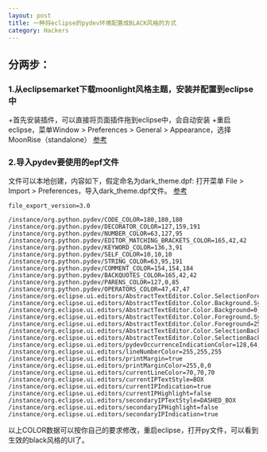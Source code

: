 ```yaml
---
layout: post
title: 一种将eclipse的pydev环境配置成BLACK风格的方式
category: Hackers
---
```


## 分两步：
### 1.从eclipsemarket下载moonlight风格主题，安装并配置到eclipse中

+首先安装插件，可以直接将页面插件拖到eclipse中，会自动安装
+重启eclipse，菜单Window > Preferences > General > Appearance，选择MoonRise（standalone）
[参考](http://marketplace.eclipse.org/content/eclipse-moonrise-ui-theme)



### 2.导入pydev要使用的epf文件
文件可以本地创建，内容如下，假定命名为dark_theme.dpf:
打开菜单  File > Import > Preferences，导入dark_theme.dpf文件。
[参考](http://pydev.blogspot.com/2009/07/creating-dark-theme-and-exporting-and.html)

```
file_export_version=3.0

/instance/org.python.pydev/CODE_COLOR=180,180,180
/instance/org.python.pydev/DECORATOR_COLOR=127,159,191
/instance/org.python.pydev/NUMBER_COLOR=63,127,95
/instance/org.python.pydev/EDITOR_MATCHING_BRACKETS_COLOR=165,42,42
/instance/org.python.pydev/KEYWORD_COLOR=136,3,91
/instance/org.python.pydev/SELF_COLOR=10,10,10
/instance/org.python.pydev/STRING_COLOR=63,95,191
/instance/org.python.pydev/COMMENT_COLOR=154,154,184
/instance/org.python.pydev/BACKQUOTES_COLOR=165,42,42
/instance/org.python.pydev/PARENS_COLOR=127,0,85
/instance/org.python.pydev/OPERATORS_COLOR=47,47,47
/instance/org.eclipse.ui.editors/AbstractTextEditor.Color.SelectionForeground.SystemDefault=false
/instance/org.eclipse.ui.editors/AbstractTextEditor.Color.Background.SystemDefault=false
/instance/org.eclipse.ui.editors/AbstractTextEditor.Color.Background=0,0,0
/instance/org.eclipse.ui.editors/AbstractTextEditor.Color.Foreground.SystemDefault=false
/instance/org.eclipse.ui.editors/AbstractTextEditor.Color.Foreground=255,255,255
/instance/org.eclipse.ui.editors/AbstractTextEditor.Color.SelectionBackground.SystemDefault=false
/instance/org.eclipse.ui.editors/AbstractTextEditor.Color.SelectionBackground=0,0,136
/instance/org.eclipse.ui.editors/pydevOccurrenceIndicationColor=128,64,0
/instance/org.eclipse.ui.editors/lineNumberColor=255,255,255
/instance/org.eclipse.ui.editors/printMargin=true
/instance/org.eclipse.ui.editors/printMarginColor=255,0,0
/instance/org.eclipse.ui.editors/currentLineColor=70,70,70
/instance/org.eclipse.ui.editors/currentIPTextStyle=BOX
/instance/org.eclipse.ui.editors/currentIPIndication=true
/instance/org.eclipse.ui.editors/currentIPHighlight=false
/instance/org.eclipse.ui.editors/secondaryIPTextStyle=DASHED_BOX
/instance/org.eclipse.ui.editors/secondaryIPHighlight=false
/instance/org.eclipse.ui.editors/secondaryIPIndication=true

```
以上COLOR数据可以按你自己的要求修改，重启eclipse，打开py文件，可以看到生效的black风格的UI了。

